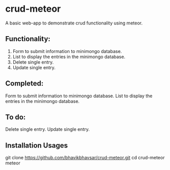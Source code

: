 # crud-meteor
A basic web-app to demonstrate crud functionality using meteor.

## **Functionality:**
1. Form to submit information to minimongo database.
2. List to display the entries in the minimongo database.
3. Delete single entry.
4. Update single entry.

## **Completed:**
Form to submit information to minimongo database.
List to display the entries in the minimongo database.

## **To do:**
Delete single entry.
Update single entry.

## **Installation Usages**
git clone https://github.com/bhavikbhavsar/crud-meteor.git
cd crud-meteor
meteor
